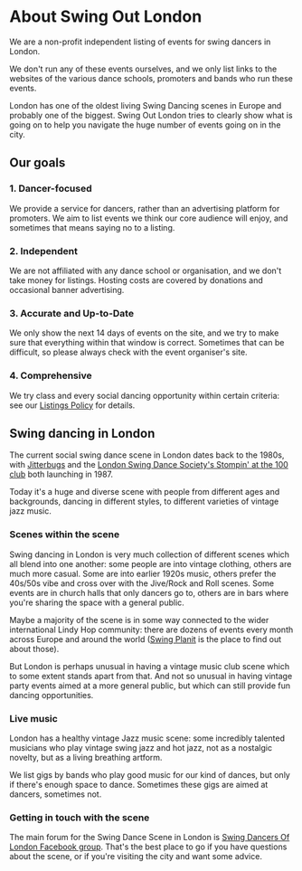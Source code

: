 About Swing Out London
======================

We are a non-profit independent listing of events for swing dancers in London.

We don't run any of these events ourselves, and we only list links to the
websites of the various dance schools, promoters and bands who run these events.

London has one of the oldest living Swing Dancing scenes in Europe and
probably one of the biggest. Swing Out London tries to clearly show what is
going on to help you navigate the huge number of events going on in the city.

Our goals
---------

### 1. Dancer-focused

We provide a service for dancers, rather than an advertising platform for
promoters. We aim to list events we think our core audience will enjoy, and
sometimes that means saying no to a listing.

### 2. Independent

We are not affiliated with any dance school or organisation, and we don't take
money for listings. Hosting costs are covered by donations and occasional
banner advertising.

### 3. Accurate and Up-to-Date

We only show the next 14 days of events on the site, and we try to make sure
that everything within that window is correct. Sometimes that can be
difficult, so please always check with the event organiser's site.

### 4. Comprehensive

We try class and every social dancing opportunity within certain criteria:
see our
[Listings Policy](/listings_policy) for details.

Swing dancing in London
-----------------------
The current social swing dance scene in London dates back to the 1980s, with
[Jitterbugs](http://jitterbugs.co.uk/questions.asp?docid=32)
and the
[London Swing Dance Society's Stompin' at the 100 club](https://swingdanceuk.com/about-us/lsds-history/)
both launching in 1987.

Today it's a huge and diverse scene with people from different ages and
backgrounds, dancing in different styles, to different varieties of vintage
jazz music.

### Scenes within the scene

Swing dancing in London is very much collection of different scenes which all
blend into one another: some people are into vintage clothing, others are much
more casual. Some are into earlier 1920s music, others prefer the 40s/50s vibe
and cross over with the Jive/Rock and Roll scenes. Some events are in church
halls that only dancers go to, others are in bars where you're sharing the
space with a general public.

Maybe a majority of the scene is in some way connected to the wider
international Lindy Hop community: there are dozens of events every month
across Europe and around the world
([Swing Planit](https://www.swingplanit.com/) is the place to find out about
those).

But London is perhaps unusual in having a vintage music club scene which to
some extent stands apart from that. And not so unusual in having vintage party
events aimed at a more general public, but which can still provide fun dancing
opportunities.

### Live music

London has a healthy vintage Jazz music scene: some incredibly talented
musicians who play vintage swing jazz and hot jazz, not as a nostalgic
novelty, but as a living breathing artform.

We list gigs by bands who play good music for our kind of dances, but only if
there's enough space to dance. Sometimes these gigs are aimed at dancers,
sometimes not.

### Getting in touch with the scene

The main forum for the Swing Dance Scene in London is
[Swing Dancers Of London Facebook group](https://www.facebook.com/groups/2244903317/).
That's the best place to go if you have questions about the scene, or if
you're visiting the city and want some advice.
